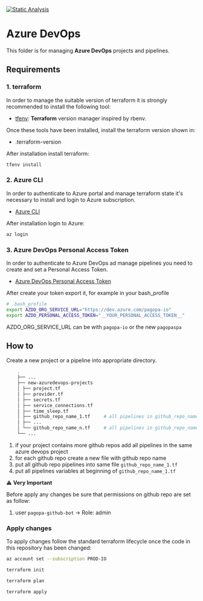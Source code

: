 [![Static Analysis](https://github.com/pagopa/template-devops/actions/workflows/static_analysis.yml/badge.svg?branch=main)](https://github.com/pagopa/template-devops/actions/workflows/static_analysis.yml)

# Azure DevOps

This folder is for managing **Azure DevOps** projects and pipelines.

## Requirements

### 1. terraform

In order to manage the suitable version of terraform it is strongly recommended to install the following tool:

- [tfenv](https://github.com/tfutils/tfenv): **Terraform** version manager inspired by rbenv.

Once these tools have been installed, install the terraform version shown in:

- .terraform-version

After installation install terraform:

```sh
tfenv install
```

### 2. Azure CLI

In order to authenticate to Azure portal and manage terraform state it's necessary to install and login to Azure subscription.

- [Azure CLI](https://docs.microsoft.com/it-it/cli/azure/install-azure-cli)

After installation login to Azure:

```sh
az login
```

### 3. Azure DevOps Personal Access Token

In order to authenticate to Azure DevOps ad manage pipelines you need to create and set a Personal Access Token.

- [Azure DevOps Personal Access Token](https://docs.microsoft.com/en-us/azure/devops/organizations/accounts/use-personal-access-tokens-to-authenticate)

After create your token export it, for example in your bash_profile

```sh
# .bash_profile
export AZDO_ORG_SERVICE_URL="https://dev.azure.com/pagopa-io"
export AZDO_PERSONAL_ACCESS_TOKEN="__YOUR_PERSONAL_ACCESS_TOKEN__"
```

AZDO_ORG_SERVICE_URL can be with `pagopa-io` or the new `pagopaspa`

## How to

Create a new project or a pipeline into appropriate directory.

```bash
    .
    ├── ...
    ├── new-azuredevops-projects
    │ ├── project.tf
    │ ├── provider.tf
    │ ├── secrets.tf
    │ ├── service_connections.tf
    │ ├── time_sleep.tf
    │ ├── github_repo_name_1.tf     # all pipelines in github_repo_name_1
    │ ├── ...
    │ └── github_repo_name_n.tf     # all pipelines in github_repo_name_n
    └── ...
```

1. if your project contains more github repos add all pipelines in the same azure devops project
2. for each github repo create a new file with github repo name
3. put all github repo pipelines into same file `github_repo_name_1.tf`
4. put all pipelines variables at beginning of `github_repo_name_1.tf`

⚠️ **Very Important**

Before apply any changes be sure that permissions on github repo are set as follow:

1. user `pagopa-github-bot` -> Role: admin

### Apply changes

To apply changes follow the standard terraform lifecycle once the code in this repository has been changed:

```sh
az account set --subscription PROD-IO

terraform init

terraform plan

terraform apply
```
